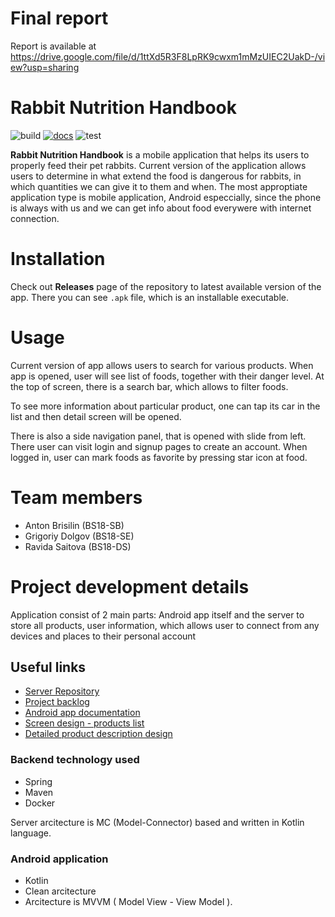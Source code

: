 # Final report
Report is available at https://drive.google.com/file/d/1ttXd5R3F8LpRK9cwxm1mMzUIEC2UakD-/view?usp=sharing

#  Rabbit Nutrition Handbook

![build](https://github.com/inno-nyan-dev/PetFood/actions/workflows/android_build.yml/badge.svg)
[![docs](https://github.com/inno-nyan-dev/PetFood/actions/workflows/build_docs.yml/badge.svg)](https://inno-nyan-dev.github.io/PetFood)
![test](https://github.com/inno-nyan-dev/PetFood/actions/workflows/android_test.yml/badge.svg)

**Rabbit Nutrition Handbook** is a mobile application that helps its users to properly feed their pet rabbits. Current version of the application allows users to determine in what extend the food is dangerous for rabbits, in which quantities we can give it to them and when. The most approptiate application type is mobile application, Android especcially, since the phone is always with us and we can get info about food everywere with internet connection.

# Installation
Check out **Releases** page of the repository to latest available version of the app. There you can see `.apk` file, which is an installable executable. 

# Usage
Current version of app allows users to search for various products. When app is opened, user will see list of foods, together with their danger level. At the top 
of screen, there is a search bar, which allows to filter foods.

To see more information about particular product, one can tap its car in the list and then detail screen will be opened.

There is also a side navigation panel, that is opened with slide from left. There user can visit login
and signup pages to create an account. When logged in, user can mark foods as favorite by pressing star icon at food.

# Team members
- Anton Brisilin (BS18-SB)
- Grigoriy Dolgov (BS18-SE)
- Ravida Saitova (BS18-DS)

# Project development details

Application consist of 2 main parts: Android app itself and the server to store all products, user information, which allows user to connect from any devices and places to their personal account

## Useful links 

- [Server Repository](https://github.com/inno-nyan-dev/Server)
- [Project backlog](https://github.com/orgs/inno-nyan-dev/projects/1)
- [Android app documentation](https://inno-nyan-dev.github.io/PetFood/)
- [Screen design - products list](https://www.justinmind.com/usernote/tests/51948828/51952214/51952216/index.html#/screens/5e9a1d73-e5ba-4404-ac76-a6ec5c08827e)
- [Detailed product description design](https://www.justinmind.com/usernote/tests/51948828/52111644/52111646/index.html#/screens/c4f394c1-7fb1-478b-a909-b745186b5eeb)

### Backend technology used
- Spring
- Maven
- Docker

Server arcitecture is MC (Model-Connector) based and written in Kotlin language.

### Android application 
- Kotlin 
- Clean arcitecture 
- Arcitecture is MVVM ( Model View - View Model ).
